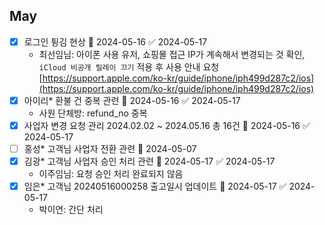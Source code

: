 ## May

- [x] 로그인 튕김 현상 🛫 2024-05-16 ✅ 2024-05-17 
	- 최선임님: 아이폰 사용 유저, 쇼핑몰 접근 IP가 계속해서 변경되는 것 확인, `iCloud 비공개 릴레이 끄기` 적용 후 사용 안내 요청
	  [https://support.apple.com/ko-kr/guide/iphone/iph499d287c2/ios](https://support.apple.com/ko-kr/guide/iphone/iph499d287c2/ios)
- [x] 아이리* 환불 건 중복 관련 🛫 2024-05-16 ✅ 2024-05-17
	- 사원 단체방: refund_no 중복
- [x] 사업자 변경 요청 관리 2024.02.02 ~ 2024.05.16 총 16건 🛫 2024-05-16 ✅ 2024-05-17
- [ ] 홍성* 고객님 사업자 전환 관련 🛫 2024-05-07
- [x] 김광* 고객님 사업자 승인 처리 관련 🛫 2024-05-17 ✅ 2024-05-17
	- 이주임님: 요청 승인 처리 완료되지 않음 
- [x] 임은* 고객님 20240516000258 출고일시 업데이트 🛫 2024-05-17 ✅ 2024-05-17
	- 박이연: 간단 처리 